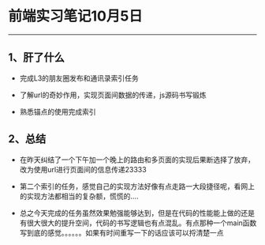 # 前端实习笔记10月5日
---

## 1、肝了什么

* 完成L3的朋友圈发布和通讯录索引任务

* 了解url的奇妙作用，实现页面间数据的传递，js源码书写锻炼

* 熟悉锚点的使用完成索引


## 2、总结


* 在昨天纠结了一个下午加一个晚上的路由和多页面的实现后果断选择了放弃，改为使用url进行页面间的信息传递23333

* 第二个索引的任务，感觉自己的实现方法好像有点走路一大段捷径呢，看网上的实现方法都相当的复杂额，慌慌的....

* 总之今天完成的任务虽然效果勉强能够达到，但是在代码的性能能上做的还是有很大很大的提升空间，代码的书写逻辑也有点混乱。有点那种一个main函数写到底的感觉。。。。。。如果有时间重写一下的话应该可以捋清楚一点